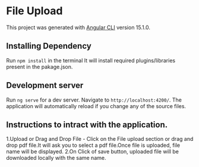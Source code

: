 # File Upload

This project was generated with [Angular CLI](https://github.com/angular/angular-cli) version 15.1.0.
## Installing Dependency
Run `npm install` in the terminal It will install required plugins/libraries present in the pakage.json.

## Development server

Run `ng serve` for a dev server. Navigate to `http://localhost:4200/`. The application will automatically reload if you change any of the source files.

## Instructions to intract with the application.
1.Upload or Drag and Drop File - Click on the File upload section or drag and drop pdf file.It will ask you to select a pdf file.Once file is uploaded, file name will be displayed.
2.On Click of save button, uploaded file will be downloaded locally with the same name.




